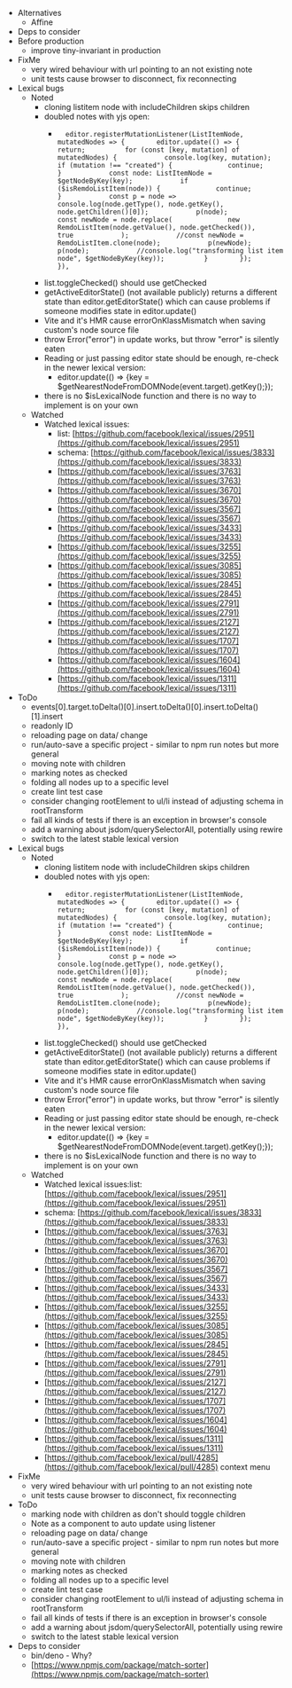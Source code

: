 - Alternatives
    - Affine	
- Deps to consider
- Before production
    - improve tiny-invariant in production
- FixMe
    - very wired behaviour with url pointing to an not existing note
    - unit tests cause browser to disconnect, fix reconnecting
- Lexical bugs
    - Noted
        - cloning listitem node with includeChildren skips children
        - doubled notes with yjs open:
            -       editor.registerMutationListener(ListItemNode, mutatedNodes => {        editor.update(() => {          return;          for (const [key, mutation] of mutatedNodes) {            console.log(key, mutation);            if (mutation !== "created") {              continue;            }            const node: ListItemNode = $getNodeByKey(key);            if ($isRemdoListItem(node)) {              continue;            }            const p = node =>              console.log(node.getType(), node.getKey(), node.getChildren()[0]);            p(node);            const newNode = node.replace(              new RemdoListItem(node.getValue(), node.getChecked()),              true            );            //const newNode = RemdoListItem.clone(node);            p(newNode);            p(node);            //console.log("transforming list item node", $getNodeByKey(key));          }        });      }),
        - list.toggleChecked() should use getChecked
        - getActiveEditorState() (not available publicly) returns a different state than editor.getEditorState() which can cause problems if someone modifies state in editor.update()
        - Vite and it's HMR cause errorOnKlassMismatch when saving custom's node source file
        - throw Error("error") in update works, but throw "error" is silently eaten
        - Reading or just passing editor state should be enough, re-check in the newer lexical version:
            - editor.update(() => {key = $getNearestNodeFromDOMNode(event.target).getKey();});
        - there is no $isLexicalNode function and there is no way to implement is on your own
    - Watched
        - Watched lexical issues:
            - list: [https://github.com/facebook/lexical/issues/2951](https://github.com/facebook/lexical/issues/2951)
            - schema: [https://github.com/facebook/lexical/issues/3833](https://github.com/facebook/lexical/issues/3833)
            - [https://github.com/facebook/lexical/issues/3763](https://github.com/facebook/lexical/issues/3763)
            - [https://github.com/facebook/lexical/issues/3670](https://github.com/facebook/lexical/issues/3670)
            - [https://github.com/facebook/lexical/issues/3567](https://github.com/facebook/lexical/issues/3567)
            - [https://github.com/facebook/lexical/issues/3433](https://github.com/facebook/lexical/issues/3433) 
            - [https://github.com/facebook/lexical/issues/3255](https://github.com/facebook/lexical/issues/3255)
            - [https://github.com/facebook/lexical/issues/3085](https://github.com/facebook/lexical/issues/3085)
            - [https://github.com/facebook/lexical/issues/2845](https://github.com/facebook/lexical/issues/2845)
            - [https://github.com/facebook/lexical/issues/2791](https://github.com/facebook/lexical/issues/2791)
            - [https://github.com/facebook/lexical/issues/2127](https://github.com/facebook/lexical/issues/2127)
            - [https://github.com/facebook/lexical/issues/1707](https://github.com/facebook/lexical/issues/1707)
            - [https://github.com/facebook/lexical/issues/1604](https://github.com/facebook/lexical/issues/1604)
            - [https://github.com/facebook/lexical/issues/1311](https://github.com/facebook/lexical/issues/1311)
- ToDo
    - events[0].target.toDelta()[0].insert.toDelta()[0].insert.toDelta()[1].insert
    - readonly ID
    - reloading page on data/ change
    - run/auto-save a specific project - similar to npm run notes but more general
    - moving note with children
    - marking notes as checked
    - folding all nodes up to a specific level
    - create lint test case
    - consider changing rootElement to ul/li instead of adjusting schema in rootTransform
    - fail all kinds of tests if there is an exception in browser's console
    - add a warning about jsdom/querySelectorAll, potentially using rewire
    - switch to the latest stable lexical version
- Lexical bugs
    - Noted
        - cloning listitem node with includeChildren skips children
        - doubled notes with yjs open:
            -       editor.registerMutationListener(ListItemNode, mutatedNodes => {        editor.update(() => {          return;          for (const [key, mutation] of mutatedNodes) {            console.log(key, mutation);            if (mutation !== "created") {              continue;            }            const node: ListItemNode = $getNodeByKey(key);            if ($isRemdoListItem(node)) {              continue;            }            const p = node =>              console.log(node.getType(), node.getKey(), node.getChildren()[0]);            p(node);            const newNode = node.replace(              new RemdoListItem(node.getValue(), node.getChecked()),              true            );            //const newNode = RemdoListItem.clone(node);            p(newNode);            p(node);            //console.log("transforming list item node", $getNodeByKey(key));          }        });      }),
        - list.toggleChecked() should use getChecked
        - getActiveEditorState() (not available publicly) returns a different state than editor.getEditorState() which can cause problems if someone modifies state in editor.update()
        - Vite and it's HMR cause errorOnKlassMismatch when saving custom's node source file
        - throw Error("error") in update works, but throw "error" is silently eaten
        - Reading or just passing editor state should be enough, re-check in the newer lexical version:
            - editor.update(() => {key = $getNearestNodeFromDOMNode(event.target).getKey();});
        - there is no $isLexicalNode function and there is no way to implement is on your own
    - Watched
        - Watched lexical issues:list: [https://github.com/facebook/lexical/issues/2951](https://github.com/facebook/lexical/issues/2951)
        - schema: [https://github.com/facebook/lexical/issues/3833](https://github.com/facebook/lexical/issues/3833)
        - [https://github.com/facebook/lexical/issues/3763](https://github.com/facebook/lexical/issues/3763)
        - [https://github.com/facebook/lexical/issues/3670](https://github.com/facebook/lexical/issues/3670)
        - [https://github.com/facebook/lexical/issues/3567](https://github.com/facebook/lexical/issues/3567)
        - [https://github.com/facebook/lexical/issues/3433](https://github.com/facebook/lexical/issues/3433)
        - [https://github.com/facebook/lexical/issues/3255](https://github.com/facebook/lexical/issues/3255)
        - [https://github.com/facebook/lexical/issues/3085](https://github.com/facebook/lexical/issues/3085)
        - [https://github.com/facebook/lexical/issues/2845](https://github.com/facebook/lexical/issues/2845)
        - [https://github.com/facebook/lexical/issues/2791](https://github.com/facebook/lexical/issues/2791)
        - [https://github.com/facebook/lexical/issues/2127](https://github.com/facebook/lexical/issues/2127)
        - [https://github.com/facebook/lexical/issues/1707](https://github.com/facebook/lexical/issues/1707)
        - [https://github.com/facebook/lexical/issues/1604](https://github.com/facebook/lexical/issues/1604)
        - [https://github.com/facebook/lexical/issues/1311](https://github.com/facebook/lexical/issues/1311)
        - [https://github.com/facebook/lexical/pull/4285](https://github.com/facebook/lexical/pull/4285) context menu
- FixMe
    - very wired behaviour with url pointing to an not existing note
    - unit tests cause browser to disconnect, fix reconnecting
- ToDo
    - marking node with children as don't should toggle children
    - Note as a component to auto update using listener
    - reloading page on data/ change
    - run/auto-save a specific project - similar to npm run notes but more general
    - moving note with children
    - marking notes as checked
    - folding all nodes up to a specific level
    - create lint test case
    - consider changing rootElement to ul/li instead of adjusting schema in rootTransform
    - fail all kinds of tests if there is an exception in browser's console
    - add a warning about jsdom/querySelectorAll, potentially using rewire
    - switch to the latest stable lexical version
- Deps to consider
    - bin/deno - Why?
    - [https://www.npmjs.com/package/match-sorter](https://www.npmjs.com/package/match-sorter)